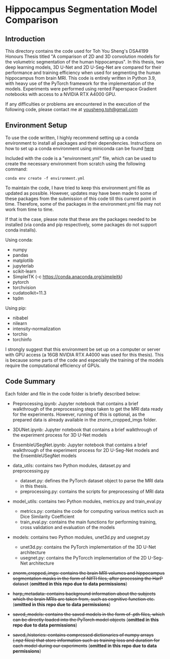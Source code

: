 # Hippocampus Segmentation Model Comparison

## Introduction

This directory contains the code used for Toh You Sheng's DSA4199 Honours Thesis titled "A comparison of 2D and 3D convolution models for the volumetric segmentation of the human hippocampus". In this thesis, two deep learning models, 3D U-Net and 2D U-Seg-Net are compared for their performance and training efficiency when used for segmenting the human hippocampus from brain MRI. This code is entirely written in Python 3.9, with heavy use of the PyTorch framework for the implementation of the models. Experiments were performed using rented Paperspace Gradient notebooks with access to a NVIDIA RTX A4000 GPU. 

If any difficulties or problems are encountered in the execution of the following code, please contact me at <yousheng.toh@gmail.com>


## Environment Setup

To use the code written, I highly recommend setting up a conda environment to install all packages and their dependencies. Instructions on how to set up a conda environment using miniconda can be found [here](https://docs.conda.io/en/latest/miniconda.html)

Included with the code is a "environment.yml" file, which can be used to create the necessary environment from scratch using the following command:

 `conda env create -f environment.yml`

To maintain the code, I have tried to keep this environment.yml file as updated as possible. However, updates may have been made to some of these packages from the submission of this code till this current point in time. Therefore, some of the packages in the environment.yml file may not work from time to time. 

If that is the case, please note that these are the packages needed to be installed (via conda and pip respectively, some packages do not support conda installs).

Using conda:
- numpy
- pandas
- matplotlib
- jupyterlab
- scikit-learn
- SimpleITK (-c <https://conda.anaconda.org/simpleitk>)
- pytorch
- torchvision
- cudatoolkit=11.3
- tqdm

Using pip:
- nibabel
- nilearn
- intensity-normalization
- torchio
- torchinfo

I strongly suggest that this environment be set up on a computer or server with GPU access (a 16GB NVIDIA RTX A4000 was used for this thesis). This is because some parts of the code and especially the training of the models require the computational efficiency of GPUs.


## Code Summary

Each folder and file in the code folder is briefly described below:

* Preprocessing.ipynb: Jupyter notebook that contains a brief walkthrough of the preprocessing steps taken to get the MRI data ready for the experiments. However, running of this is optional, as the prepared data is already available in the znorm_cropped_imgs folder.

* 3DUNet.ipynb: Jupyter notebook that contains a brief walkthrough of the experiment process for 3D U-Net models

* EnsembleUSegNet.ipynb: Jupyter notebook that contains a brief walkthrough of the experiment process for 2D U-Seg-Net models and the EnsembleUSegNet models

* data_utils: contains two Python modules, dataset.py and preprocessing.py
	* dataset.py: defines the PyTorch dataset object to parse the MRI data in this thesis.
	* preprocessing.py: contains the scripts for preprocessing of MRI data

* model_utils: contains two Python modules, metrics.py and train_eval.py
	* metrics.py: contains the code for computing various metrics such as Dice Similarity Coefficient
	* train_eval.py: contains the main functions for performing training, cross validation and evaluation of the models

* models: contains two Python modules, unet3d.py and usegnet.py
	* unet3d.py: contains the PyTorch implementation of the 3D U-Net architecture
	* usegnet.py: contains the PyTorcch implementation of the 2D U-Seg-Net architecture

* ~~znorm_cropped_imgs: contains the brain MRI volumes and hippocampus segmentation masks in the form of NIfTI files, after processing the HarP dataset~~ (**omitted in this repo due to data permissions**)

* ~~harp_metadata: contains background information about the subjects which the brain MRIs are taken from, such as cognitive function etc.~~ (**omitted in this repo due to data permissions**)

* ~~saved_models: contains the saved models in the form of .pth files, which can be directly loaded into the PyTorch model objects~~ (**omitted in this repo due to data permissions**)

* ~~saved_histories: contains compressed dictionaries of numpy arrays (.npz files) that store information such as training loss and duration for each model during our experiments~~ (**omitted in this repo due to data permissions**)


